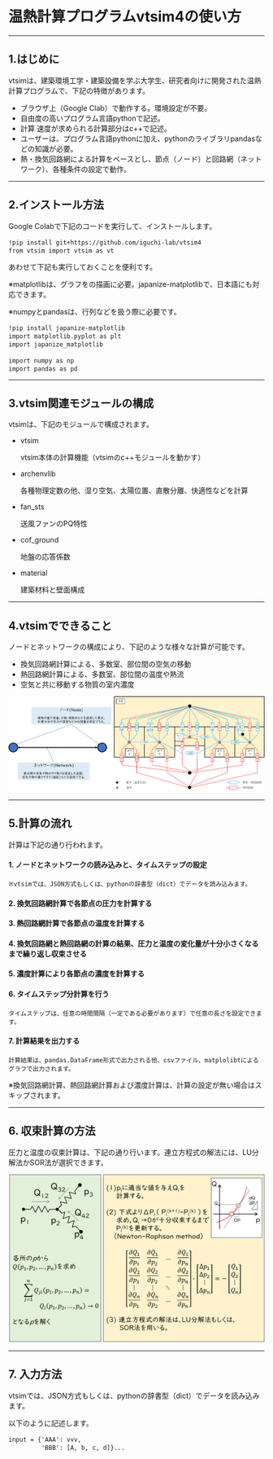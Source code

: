 # 温熱計算プログラムvtsim4の使い方

---
## 1.はじめに

  vtsimは、建築環境工学・建築設備を学ぶ大学生、研究者向けに開発された温熱計算プログラムで、下記の特徴があります。

*   ブラウザ上（Google Clab）で動作する。環境設定が不要。
*   自由度の高いプログラム言語pythonで記述。
*   計算 速度が求められる計算部分はc++で記述。
*   ユーザーは、プログラム言語pythonに加え、pythonのライブラリpandasなどの知識が必要。
*   熱・換気回路網による計算をベースとし、節点（ノード）と回路網（ネットワーク）、各種条件の設定で動作。

---
## 2.インストール方法

  Google Colabで下記のコードを実行して、インストールします。

```
!pip install git+https://github.com/iguchi-lab/vtsim4
from vtsim import vtsim as vt
```
  あわせて下記も実行しておくことを便利です。

  ※matplotlibは、グラフをの描画に必要。japanize-matplotlibで、日本語にも対応できます。

  ※numpyとpandasは、行列などを扱う際に必要です。

```
!pip install japanize-matplotlib
import matplotlib.pyplot as plt
import japanize_matplotlib

import numpy as np
import pandas as pd
```

---
## 3.vtsim関連モジュールの構成

  vtsimは、下記のモジュールで構成されます。

- vtsim

  vtsim本体の計算機能（vtsimのc++モジュールを動かす）
- archenvlib

  各種物理定数の他、湿り空気、太陽位置、直散分離、快適性などを計算
- fan_sts

  送風ファンのPQ特性
- cof_ground

  地盤の応答係数
- material

  建築材料と壁面構成

---
## 4.vtsimでできること

ノードとネットワークの構成により、下記のような様々な計算が可能です。

- 換気回路網計算による、多数室、部位間の空気の移動
- 熱回路網計算による、多数室、部位間の温度や熱流
- 空気と共に移動する物質の室内濃度

![ノードとネットワークの設定例](sample01.png)

---
## 5.計算の流れ

計算は下記の通り行われます。

#### 1. ノードとネットワークの読み込みと、タイムステップの設定

    ※vtsimでは、JSON方式もしくは、pythonの辞書型（dict）でデータを読み込みます。

#### 2. 換気回路網計算で各節点の圧力を計算する


#### 3. 熱回路網計算で各節点の温度を計算する


#### 4. 換気回路網と熱回路網の計算の結果、圧力と温度の変化量が十分小さくなるまで繰り返し収束させる


#### 5. 濃度計算により各節点の濃度を計算する


#### 6. タイムステップ分計算を行う

    タイムステップは、任意の時間間隔（一定である必要があります）で任意の長さを設定できます。

#### 7. 計算結果を出力する

    計算結果は、pandas.DataFrame形式で出力される他、csvファイル、matplolibtによるグラフで出力されます。


  ※換気回路網計算、熱回路網計算および濃度計算は、計算の設定が無い場合はスキップされます。

---
## 6. 収束計算の方法

圧力と温度の収束計算は、下記の通り行います。連立方程式の解法には、LU分解法かSOR法が選択できます。

![収束計算の方法](sample02.png)

---
## 7. 入力方法 

vtsimでは、JSON方式もしくは、pythonの辞書型（dict）でデータを読み込みます。

以下のように記述します。
```
input = {'AAA': vvv,
         'BBB': [A, b, c, d]}...
```